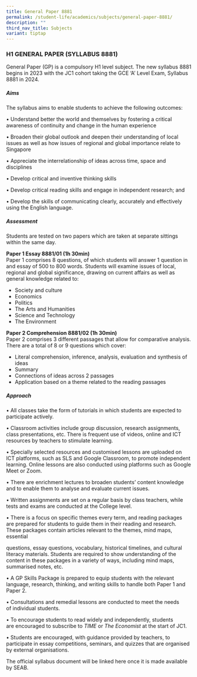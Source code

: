 ```yaml
---
title: General Paper 8881
permalink: /student-life/academics/subjects/general-paper-8881/
description: ""
third_nav_title: Subjects
variant: tiptap
---
```

### H1 GENERAL PAPER (SYLLABUS 8881)

  
General Paper (GP) is a compulsory H1 level subject. The new syllabus 8881 begins&nbsp;in 2023 with the JC1 cohort taking the GCE ‘A’ Level Exam, Syllabus 8881 in 2024.

  

##### Aims

  

The syllabus aims to enable students to achieve the following outcomes:

• Understand better the world and themselves by fostering a critical awareness of&nbsp;continuity and change in the human experience

• Broaden their global outlook and deepen their understanding of local issues as&nbsp;well as how issues of regional and global importance relate to Singapore

• Appreciate the interrelationship of ideas across time, space and disciplines

• Develop critical and inventive thinking skills

• Develop critical reading skills and engage in independent research; and

• Develop the skills of communicating clearly, accurately and effectively using the&nbsp;English language.

  

##### Assessment

Students are tested on two papers which are taken at separate sittings within the&nbsp;same day.

  

**Paper 1 Essay 8881/01 (1h 30min)** <br>
Paper 1 comprises 8 questions, of which students will answer 1 question in&nbsp; and essay of 500 to&nbsp;800 words. Students will examine issues of local, regional and global significance,&nbsp;drawing on current affairs as well as general knowledge related to:

*   Society and culture
*   Economics
*   Politics
*   The Arts and Humanities
*   Science and Technology
*   The Environment

  

**Paper 2 Comprehension 8881/02 (1h 30min)** <br>
Paper 2 comprises 3 different passages that allow for comparative analysis. There&nbsp;are a total of 8 or 9 questions which cover:

*   Literal comprehension, inference, analysis, evaluation and synthesis of ideas
*   Summary
*   Connections of ideas across 2 passages
*   Application based on a theme related to the reading passages

  

##### Approach

• All classes take the form of tutorials in which students are expected to participate&nbsp;actively.

• Classroom activities include group discussion, research assignments, class&nbsp;presentations, etc. There is frequent use of videos, online and ICT resources by&nbsp;teachers to stimulate learning.

• Specially selected resources and customised lessons are uploaded on ICT&nbsp;platforms, such as SLS and Google Classroom, to promote independent learning.&nbsp;Online lessons are also conducted using platforms such as Google Meet or&nbsp;Zoom.

• There are enrichment lectures to broaden students’ content knowledge and to&nbsp;enable them to analyse and evaluate current issues.

• Written assignments are set on a regular basis by class teachers, while tests and&nbsp;exams are conducted at the College level.

• There is a focus on specific themes every term, and reading packages are&nbsp;prepared for students to guide them in their reading and research. These&nbsp;packages contain articles relevant to the themes, mind maps, essential

questions, essay questions, vocabulary, historical timelines, and cultural literacy materials.&nbsp;Students are required to show understanding of the content in these packages in&nbsp;a variety of ways, including mind maps, summarised notes, etc.

• A GP Skills Package is prepared to equip students with the relevant language,&nbsp;research, thinking, and writing skills to handle both Paper 1 and Paper 2.

• Consultations and remedial lessons are conducted to meet the needs of&nbsp;individual students.

• To encourage students to read widely and independently, students are&nbsp;encouraged to subscribe to&nbsp;_TIME_&nbsp;or&nbsp;_The Economist_&nbsp;at the start of JC1.

• Students are encouraged, with guidance provided by teachers, to participate in&nbsp;essay competitions, seminars, and quizzes that are organised by external&nbsp;organisations.

  

The official syllabus document will be linked here&nbsp;once it is made available by SEAB.